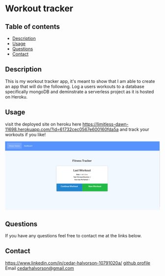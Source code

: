   # Workout tracker
  ## Table of contents
  * [Description](#Description)
  * [Usage](#Usage)
  * [Questions](#Questions)
  * [Contact](#Contact)

  ## Description
  This is my workout tracker app, it's meant to show that I am able to create an app that will do the following. Log a users workouts to a database specifically mongoDB   and deminstrate a serverless project as it is hosted on Heroku.
 
  ## Usage
  visit the deployed site on heroku here https://limitless-dawn-11698.herokuapp.com/?id=61732cec0567e600160fda5a and track your workouts if you like!

  ![](images/workoutScreenshot.PNG)
  
  ## Questions
  If you have any questions feel free to contact me at the links below.
  
  ## Contact
  https://www.linkedin.com/in/cedar-halvorson-10791020a/
  [github profile](https://github.com/CedarHalvorson)  
  Email cedarhalvorson@gmail.com  
 
